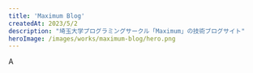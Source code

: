 ```yaml
---
title: 'Maximum Blog'
createdAt: 2023/5/2
description: "埼玉大学プログラミングサークル「Maximum」の技術ブログサイト"
heroImage: /images/works/maximum-blog/hero.png
---
```


A
